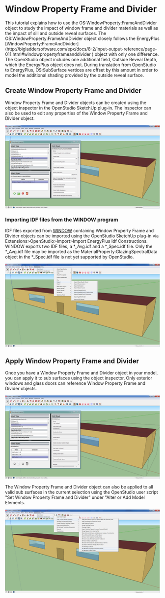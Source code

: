 <h1>Window Property Frame and Divider</h1>
This tutorial explains how to use the OS:WindowProperty:FrameAndDivider object to study the impact of window frame and divider materials as well as the impact of sill and outside reveal surfaces. The OS:WindowProperty:FrameAndDivider object closely follows the EnergyPlus [WindowProperty:FrameAndDivider](http://bigladdersoftware.com/epx/docs/8-2/input-output-reference/page-011.html#windowpropertyframeanddivider
) object with only one difference.  The OpenStudio object includes one additional field, Outside Reveal Depth, which the EnergyPlus object does not.  During translation from OpenStudio to EnergyPlus, OS:SubSurface vertices are offset by this amount in order to model the additional shading provided by the outside reveal surface.

## Create Window Property Frame and Divider 
Window Property Frame and Divider objects can be created using the object inspector in the OpenStudio SketchUp plug-in. The inspector can also be used to edit any properties of the Window Property Frame and Divider object.

![Add Window Property Frame and Divider](img/windowproperty_frameanddivider/windowproperty_frameanddivider1.jpg)

### Importing IDF files from the WINDOW program
IDF files exported from [WINDOW](http://windows.lbl.gov/software/window/window.html) containing Window Property Frame and Divider objects can be imported using the OpenStudio SketchUp plug-in via Extensions>OpenStudio>Import>Import EnergyPlus Idf Constructions.  WINDOW exports two IDF files, a *_Avg.idf and a *_Spec.idf file. Only the *_Avg.idf file may be imported as the MaterialProperty:GlazingSpectralData object in the *_Spec.idf file is not yet supported by OpenStudio.

![Import Window Property Frame and Divider](img/windowproperty_frameanddivider/windowproperty_frameanddivider2.jpg)

## Apply Window Property Frame and Divider
Once you have a Window Property Frame and Divider object in your model, you can apply it to sub surfaces using the object inspector.  Only exterior windows and glass doors can reference Window Property Frame and Divider objects.

![Set Window Property Frame and Divider](img/windowproperty_frameanddivider/windowproperty_frameanddivider3.jpg)

The Window Property Frame and Divider object can also be applied to all valid sub surfaces in the current selection using the OpenStudio user script "Set Window Property Frame and Divider" under "Alter or Add Model Elements.

![Add Window Property Frame and Divider Script](img/windowproperty_frameanddivider/windowproperty_frameanddivider4.jpg)



